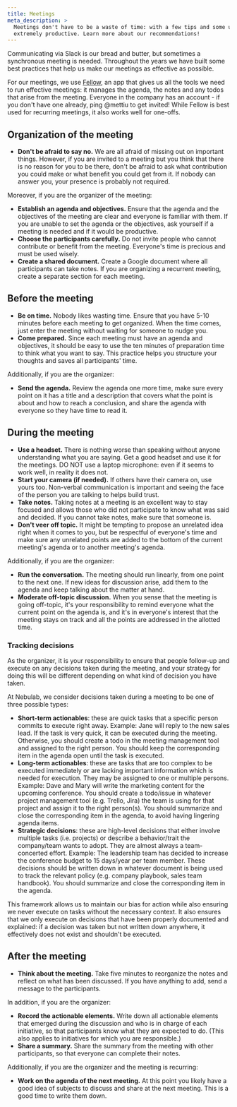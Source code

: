 ```yaml
---
title: Meetings
meta_description: >
  Meetings don't have to be a waste of time: with a few tips and some upfront work, they can become
  extremely productive. Learn more about our recommendations!
---
```


Communicating via Slack is our bread and butter, but sometimes a synchronous meeting is needed.
Throughout the years we have built some best practices that help us make our meetings as effective
as possible.

For our meetings, we use [Fellow](http://fellow.app), an app that gives us all the tools we
need to run effective meetings: it manages the agenda, the notes and any todos that arise from the
meeting. Everyone in the company has an account - if you don't have one already, ping @mettiu to get
invited! While Fellow is best used for recurring meetings, it also works well for one-offs.

## Organization of the meeting

- **Don't be afraid to say no.** We are all afraid of missing out on important things. However, if
  you are invited to a meeting but you think that there is no reason for you to be there, don't be
  afraid to ask what contribution you could make or what benefit you could get from it. If nobody
  can answer you, your presence is probably not required.

Moreover, if you are the organizer of the meeting:

- **Establish an agenda and objectives.** Ensure that the agenda and the objectives of the meeting
  are clear and everyone is familiar with them. If you are unable to set the agenda or the
  objectives, ask yourself if a meeting is needed and if it would be productive.
- **Choose the participants carefully.** Do not invite people who cannot contribute or benefit from
  the meeting. Everyone's time is precious and must be used wisely.
- **Create a shared document.** Create a Google document where all participants can take notes. If
  you are organizing a recurrent meeting, create a separate section for each meeting.

## Before the meeting

- **Be on time.** Nobody likes wasting time. Ensure that you have 5-10 minutes before each meeting
  to get organized. When the time comes, just enter the meeting without waiting for someone to nudge
  you.
- **Come prepared.** Since each meeting must have an agenda and objectives, it should be easy to use
  the ten minutes of preparation time to think what you want to say. This practice helps you
  structure your thoughts and saves all participants' time.

Additionally, if you are the organizer:

- **Send the agenda.** Review the agenda one more time, make sure every point on it has a title and
  a description that covers what the point is about and how to reach a conclusion, and share the
  agenda with everyone so they have time to read it.

## During the meeting

- **Use a headset.** There is nothing worse than speaking without anyone understanding what you are
  saying. Get a good headset and use it for the meetings. DO NOT use a laptop microphone: even if it
  seems to work well, in reality it does not.
- **Start your camera (if needed).** If others have their camera on, use yours too. Non-verbal
  communication is important and seeing the face of the person you are talking to helps build trust.
- **Take notes.** Taking notes at a meeting is an excellent way to stay focused and allows those who
  did not participate to know what was said and decided. If you cannot take notes, make sure that
  someone is.
- **Don't veer off topic.** It might be tempting to propose an unrelated idea right when it comes to
  you, but be respectful of everyone's time and make sure any unrelated points are added to the
  bottom of the current meeting's agenda or to another meeting's agenda.

Additionally, if you are the organizer:

- **Run the conversation.** The meeting should run linearly, from one point to the next one. If new
  ideas for discussion arise, add them to the agenda and keep talking about the matter at hand.
- **Moderate off-topic discussion.** When you sense that the meeting is going off-topic, it's your
  responsibility to remind everyone what the current point on the agenda is, and it's in everyone's
  interest that the meeting stays on track and all the points are addressed in the allotted time.

### Tracking decisions

As the organizer, it is your responsibility to ensure that people follow-up and execute on any
decisions taken during the meeting, and your strategy for doing this will be different depending on
what kind of decision you have taken.

At Nebulab, we consider decisions taken during a meeting to be one of three possible types:

- **Short-term actionables**: these are quick tasks that a specific person commits to execute right
  away. Example: Jane will reply to the new sales lead. If the task is very quick, it can be
  executed during the meeting. Otherwise, you should create a todo in the meeting management tool
  and assigned to the right person. You should keep the corresponding item in the agenda open until
  the task is executed.
- **Long-term actionables**: these are tasks that are too complex to be executed immediately or are
  lacking important information which is needed for execution. They may be assigned to one or
  multiple persons. Example: Dave and Mary will write the marketing content for the upcoming
  conference. You should create a todo/issue in whatever project management tool (e.g. Trello, Jira)
  the team is using for that project and assign it to the right person(s). You should summarize and
  close the corresponding item in the agenda, to avoid having lingering agenda items.
- **Strategic decisions**: these are high-level decisions that either involve multiple tasks (i.e.
  projects) or describe a behavior/trait the company/team wants to adopt. They are almost always a
  team-concerted effort. Example: The leadership team has decided to increase the conference budget
  to 15 days/year per team member. These decisions should be written down in whatever document is
  being used to track the relevant policy (e.g. company playbook, sales team handbook). You should
  summarize and close the corresponding item in the agenda.

This framework allows us to maintain our bias for action while also ensuring we never execute on
tasks without the necessary context. It also ensures that we only execute on decisions that have
been properly documented and explained: if a decision was taken but not written down anywhere, it
effectively does not exist and shouldn't be executed.

## After the meeting

- **Think about the meeting.** Take five minutes to reorganize the notes and reflect on what has
  been discussed. If you have anything to add, send a message to the participants.

In addition, if you are the organizer:

- **Record the actionable elements.** Write down all actionable elements that emerged during the
  discussion and who is in charge of each initiative, so that participants know what they are
  expected to do. (This also applies to initiatives for which you are responsible.)
- **Share a summary.** Share the summary from the meeting with other participants, so that
  everyone can complete their notes.

Additionally, if you are the organizer and the meeting is recurring:

- **Work on the agenda of the next meeting.** At this point you likely have a good idea of subjects
  to discuss and share at the next meeting. This is a good time to write them down.
